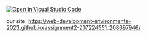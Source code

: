 [![Open in Visual Studio Code](https://classroom.github.com/assets/open-in-vscode-718a45dd9cf7e7f842a935f5ebbe5719a5e09af4491e668f4dbf3b35d5cca122.svg)](https://classroom.github.com/online_ide?assignment_repo_id=10790616&assignment_repo_type=AssignmentRepo)


our site: https://web-development-environments-2023.github.io/assignment2-207224551_208697946/